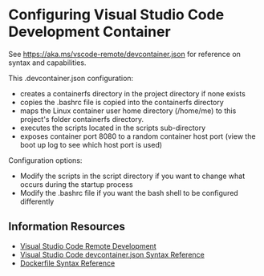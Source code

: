 # Configuring Visual Studio Code Development Container

See https://aka.ms/vscode-remote/devcontainer.json for reference on syntax and capabilities.

This .devcontainer.json configuration:
* creates a containerfs directory in the project directory if none exists
* copies the .bashrc file is copied into the containerfs directory
* maps the Linux container user home directory (/home/me) to this project's folder containerfs directory.  
* executes the scripts located in the scripts sub-directory
* exposes container port 8080 to a random container host port (view the boot up log to see which host port is used)

Configuration options:
* Modify the scripts in the script directory if you want to change what occurs during the startup process
* Modify the .bashrc file if you want the bash shell to be configured differently

## Information Resources

* [Visual Studio Code Remote Development](https://code.visualstudio.com/docs/remote/remote-overview)
* [Visual Studio Code devcontainer.json Syntax Reference](https://code.visualstudio.com/docs/remote/devcontainerjson-reference)
* [Dockerfile Syntax Reference](https://docs.docker.com/engine/reference/)
